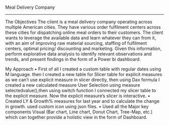 Meal Delivery Company
___________________________________________________________________________
The Objectives
The client is a meal delivery company operating across multiple American cities. They have various
order fulfilment centers across these cities for dispatching online meal orders to their customers.
The client wants to leverage the available data and learn whatever they can from it, with an aim of
improving raw material sourcing, staffing of fulfilment centers, optimal pricing/ discounting and
marketing. Given this information, perform explorative data analysis to identify relevant observations
and trends, and present findings in the form of a Power bi dashboard.

My Approach
•	First of all I created a custom table with regular dates using M language.
then I created a new table for Slicer table for explicit measures as we can’t use explicit measure in slicer directly, then using Dax formula I created a new calculated measure User Selection using measure selectedvalue(),then using switch function I connected my slicer table to the explicit measure. Now the explicit measure’s slicer is interactive.
•	Created LY & Growth% measures for last year and to calculate the change in growth.
used custom icon using json files.
•	Used all the Major key components Visual (Bar chart, Line chart, Donut Chart, Tree-Map, etc.) which can together provide a holistic view in the form of Dashboard.
